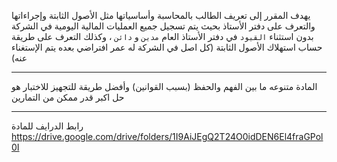 يهدف المقرر إلى تعريف الطالب بالمحاسبة وأساسياتها مثل الأصول الثابتة وإجراءاتها والتعرف على دفتر الأستاذ بحيث يتم تسجيل
جميع العمليات المالية اليومية في الشركة بدون استثناء `القيود` في دفتر الأستاذ العام `مدين` و `دائن` ، وكذلك التعرف على
طريقة حساب استهلاك الأصول الثابتة (كل اصل في الشركة له عمر افتراضي بعده يتم الإستغناء عنه)

---

المادة متنوعه ما بين الفهم والحفظ (بسبب القوانين) وأفضل طريقة للتجهيز للاختبار هو حل اكبر قدر ممكن من التمارين

---

رابط الدرايف للمادة
https://drive.google.com/drive/folders/1I9AiJEgQ2T24O0idDEN6El4fraGPol0I

